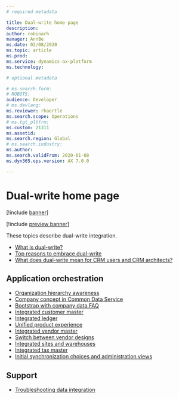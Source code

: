 ```yaml
---
# required metadata

title: Dual-write home page
description: 
author: robinarh
manager: AnnBe
ms.date: 02/08/2020
ms.topic: article
ms.prod: 
ms.service: dynamics-ax-platform
ms.technology: 

# optional metadata

# ms.search.form: 
# ROBOTS: 
audience: Developer
# ms.devlang: 
ms.reviewer: rhaertle
ms.search.scope: Operations
# ms.tgt_pltfrm: 
ms.custom: 21311
ms.assetid: 
ms.search.region: Global
# ms.search.industry: 
ms.author: 
ms.search.validFrom: 2020-01-08
ms.dyn365.ops.version: AX 7.0.0

---
```


# Dual-write home page

[!include [banner](../../includes/banner.md)]

[!include [preview banner](../../includes/preview-banner.md)]

These topics describe dual-write integration.

+ [What is dual-write?](dual-write-overview.md) 
+ [Top reasons to embrace dual-write](top-reasons.md)
+ [What does dual-write mean for CRM users and CRM architects?](crm-user-architect.md)

## Application orchestration

+ [Organization hierarchy awareness](organization-mapping.md)
+ [Company concept in Common Data Service](company-data.md)
+ [Bootstrap with company data FAQ](bootstrap-company-data.md)
+ [Integrated customer master](customer-mapping.md)
+ [Integrated ledger](ledger-master.md)
+ [Unified product experience](product-mapping.md)
+ [Integrated vendor master](vendor-mapping.md)
+ [Switch between vendor designs](switch-vendor-design.md)
+ [Integrated sites and warehouses](sites-warehouses-mappings.md)
+ [Integrated tax master](tax-mapping.md)
+ [Initial synchronization choices and administration views](initial-synchronization.md)


## Support

+ [Troubleshooting data integration](troubleshooting-integration.md) 

